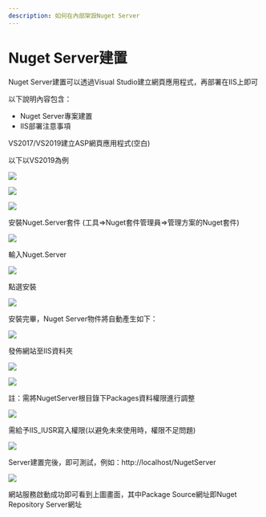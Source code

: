 ```yaml
---
description: 如何在內部架設Nuget Server
---
```


# Nuget Server建置

Nuget Server建置可以透過Visual Studio建立網頁應用程式，再部署在IIS上即可

以下說明內容包含：

* Nuget Server專案建置
* IIS部署注意事項

VS2017/VS2019建立ASP網頁應用程式\(空白\)

以下以VS2019為例

![](../../.gitbook/assets/image%20%2829%29.png)

![](../../.gitbook/assets/image%20%28176%29.png)

![](../../.gitbook/assets/image%20%28125%29.png)

安裝Nuget.Server套件 \(工具=&gt;Nuget套件管理員=&gt;管理方案的Nuget套件\)

![](../../.gitbook/assets/image%20%28134%29.png)

輸入Nuget.Server

![](../../.gitbook/assets/image%20%28118%29.png)

點選安裝

![](../../.gitbook/assets/image%20%28161%29.png)

安裝完畢，Nuget Server物件將自動產生如下：

![](../../.gitbook/assets/image%20%2879%29.png)

發佈網站至IIS資料夾

![](../../.gitbook/assets/image%20%2831%29.png)

![](../../.gitbook/assets/image%20%28165%29.png)

註：需將NugetServer根目錄下Packages資料權限進行調整

![](../../.gitbook/assets/image%20%2851%29.png)

需給予IIS\_IUSR寫入權限\(以避免未來使用時，權限不足問題\)

![](../../.gitbook/assets/image%20%2817%29.png)

Server建置完後，即可測試，例如：http://localhost/NugetServer

![](../../.gitbook/assets/image%20%281%29.png)

網站服務啟動成功即可看到上圖畫面，其中Package Source網址即Nuget Repository Server網址

